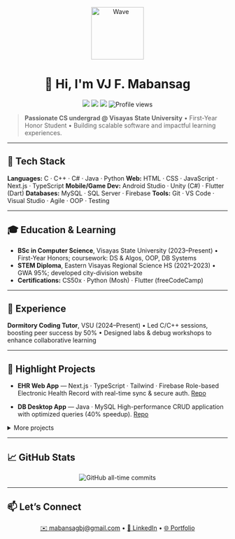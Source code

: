 <!--
  Concise README for VJ F. Mabansag
-->

<p align="center">
  <img src="https://media2.giphy.com/media/v1.Y2lkPTc5MGI3NjExY3U0Nm5vM2d6MmR0bTc4aHE0dDV2dmpndXU3bHcxbWtkdzl2bHcxOCZlcD12MV9pbnRlcm5hbF9naWZfYnlfaWQmY3Q9Zw/S2IfEQqgWc0AH4r6Al/giphy.gif" alt="Wave" width="120" />
</p>

<h1 align="center">👋 Hi, I'm VJ F. Mabansag</h1>
<p align="center">
  <a href="mailto:mabansagbj@gmail.com"><img src="https://img.shields.io/badge/Email-mabansagbj%40gmail.com-blue?style=flat-square&logo=gmail"/></a>
  <a href="tel:+639606614535"><img src="https://img.shields.io/badge/Call-+63--960--661--4535-green?style=flat-square&logo=phone"/></a>
  <a href="https://eon-taupe.vercel.app/vmabansag"><img src="https://img.shields.io/badge/Portfolio-Website-orange?style=flat-square&logo=vercel"/></a>
  <img src="https://komarev.com/ghpvc/?username=M1Vj&style=flat-square" alt="Profile views"/>
</p>

> **Passionate CS undergrad @ Visayas State University** • First-Year Honor Student • Building scalable software and impactful learning experiences.

---

## 🔧 Tech Stack

**Languages:** C · C++ · C# · Java · Python
**Web:** HTML · CSS · JavaScript · Next.js · TypeScript
**Mobile/Game Dev:** Android Studio · Unity (C#) · Flutter (Dart)
**Databases:** MySQL · SQL Server · Firebase
**Tools:** Git · VS Code · Visual Studio · Agile · OOP · Testing

---

## 🎓 Education & Learning

* **BSc in Computer Science**, Visayas State University (2023–Present)
  • First-Year Honors; coursework: DS & Algos, OOP, DB Systems
* **STEM Diploma**, Eastern Visayas Regional Science HS (2021–2023)
  • GWA 95%; developed city-division website
* **Certifications:** CS50x · Python (Mosh) · Flutter (freeCodeCamp)

---

## 💼 Experience

**Dormitory Coding Tutor**, VSU (2024–Present)
• Led C/C++ sessions, boosting peer success by 50%
• Designed labs & debug workshops to enhance collaborative learning

---

## 🚀 Highlight Projects

* **EHR Web App** — Next.js · TypeScript · Tailwind · Firebase
  Role-based Electronic Health Record with real-time sync & secure auth.
  [Repo](https://github.com/M1Vj/EHR-NextApp)

* **DB Desktop App** — Java · MySQL
  High-performance CRUD application with optimized queries (40% speedup).
  [Repo](https://github.com/M1Vj/DB-Desktop)

<details>
<summary>More projects</summary>

* **WPF Calculator & Paint** (C# · WPF)
* **Tic-Tac-Toe Mini-Game** (C)

</details>

---

## 📈 GitHub Stats

<p align="center">
  <img 
    src="https://github-readme-stats.vercel.app/api
          ?username=M1Vj
          &show_icons=true
          &theme=dark
          &hide_rank=true
          &include_all_commits=true" 
    alt="GitHub all-time commits" />
</p>


---

## 📫 Let’s Connect

<p align="center">
  <a href="mailto:mabansagbj@gmail.com">✉️ mabansagbj@gmail.com</a> • 
  <a href="https://linkedin.com/in/vmabansag">🔗 LinkedIn</a> • 
  <a href="https://eon-taupe.vercel.app/vmabansag">🌐 Portfolio</a>
</p>
